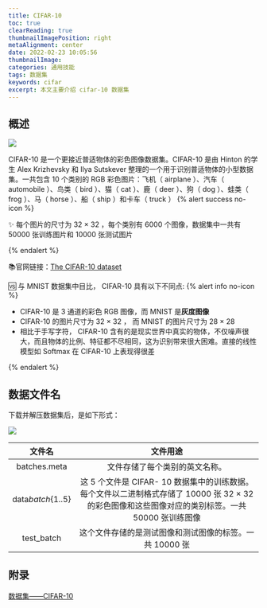```yaml
---
title: CIFAR-10
toc: true
clearReading: true
thumbnailImagePosition: right
metaAlignment: center
date: 2022-02-23 10:05:56
thumbnailImage:
categories: 通用技能
tags: 数据集
keywords: cifar
excerpt: 本文主要介绍 cifar-10 数据集
---
```


<!-- toc -->

## 概述

![](https://cdn.jsdelivr.net/gh/pineapple-man/blogImage@main/image/dl/dataset/dl-dataset-cifar-10.png)

CIFAR-10 是一个更接近普适物体的彩色图像数据集。CIFAR-10 是由 Hinton 的学生 Alex Krizhevsky 和 Ilya Sutskever 整理的一个用于识别普适物体的小型数据集。一共包含 10 个类别的 RGB 彩色图片：飞机（ airplane ）、汽车（ automobile ）、鸟类（ bird ）、猫（ cat ）、鹿（ deer ）、狗（ dog ）、蛙类（ frog ）、马（ horse ）、船（ ship ）和卡车（ truck ）
{% alert success no-icon %}

:sparkles: 每个图片的尺寸为 32 × 32 ，每个类别有 6000 个图像，数据集中一共有 50000 张训练图片和 10000 张测试图片

{% endalert %}

:books:官网链接：[The CIFAR-10 dataset](http://www.cs.toronto.edu/~kriz/cifar.html)

:vs: 与 MNIST 数据集中目比， CIFAR-10 具有以下不同点:
{% alert info no-icon %}

- CIFAR-10 是 3 通道的彩色 RGB 图像，而 MNIST 是**灰度图像**
- CIFAR-10 的图片尺寸为 32 × 32 ， 而 MNIST 的图片尺寸为 28 × 28
- 相比于手写字符， CIFAR-10 含有的是现实世界中真实的物体，不仅噪声很大，而且物体的比例、特征都不尽相同，这为识别带来很大困难。直接的线性模型如 Softmax 在 CIFAR-10 上表现得很差

{% endalert %}

## 数据文件名

下载并解压数据集后，是如下形式：

![](https://cdn.jsdelivr.net/gh/pineapple-man/blogImage@main/image/dl/dataset/dl-dataset-cifar-datafile.png)

|      文件名       |                                                                     文件用途                                                                      |
| :---------------: | :-----------------------------------------------------------------------------------------------------------------------------------------------: |
|   batches.meta    |                                                          文件存储了每个类别的英文名称。                                                           |
| data*batch*{1..5} | 这 5 个文件是 CIFAR- 10 数据集中的训练数据。每个文件以二进制格式存储了 10000 张 32 × 32 的彩色图像和这些图像对应的类别标签。一共 50000 张训练图像 |
|    test_batch     |                                              这个文件存储的是测试图像和测试图像的标签。一共 10000 张                                              |

## 附录

[数据集——CIFAR-10](https://blog.csdn.net/qq_41185868/article/details/82793025)

[使用python转换cifar-10]: https://blog.csdn.net/weixin_42650424/article/details/103436489?utm_medium=distribute.pc_relevant.none-task-blog-2%7Edefault%7ECTRLIST%7Edefault-1.no_search_link&depth_1-utm_source=distribute.pc_relevant.none-task-blog-2%7Edefault%7ECTRLIST%7Edefault-1.no_search_link
